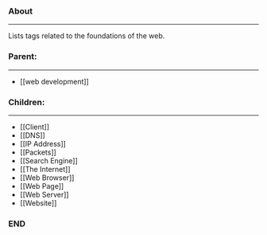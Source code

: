 ### About
---
Lists tags related to the foundations of the web.

### Parent:
---
- [[web development]]

### Children:
---
- [[Client]]
- [[DNS]]
- [[IP Address]]
- [[Packets]]
- [[Search Engine]]
- [[The Internet]]
- [[Web Browser]]
- [[Web Page]]
- [[Web Server]]
- [[Website]]

### END


